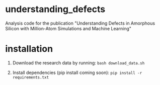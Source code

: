 # understanding_defects
Analysis code for the publication "Understanding Defects in Amorphous Silicon with Million-Atom Simulations and Machine Learning"

# installation

1. Download the research data by running: `bash download_data.sh`

2. Install dependencies (pip install coming soon): `pip install -r requirements.txt`